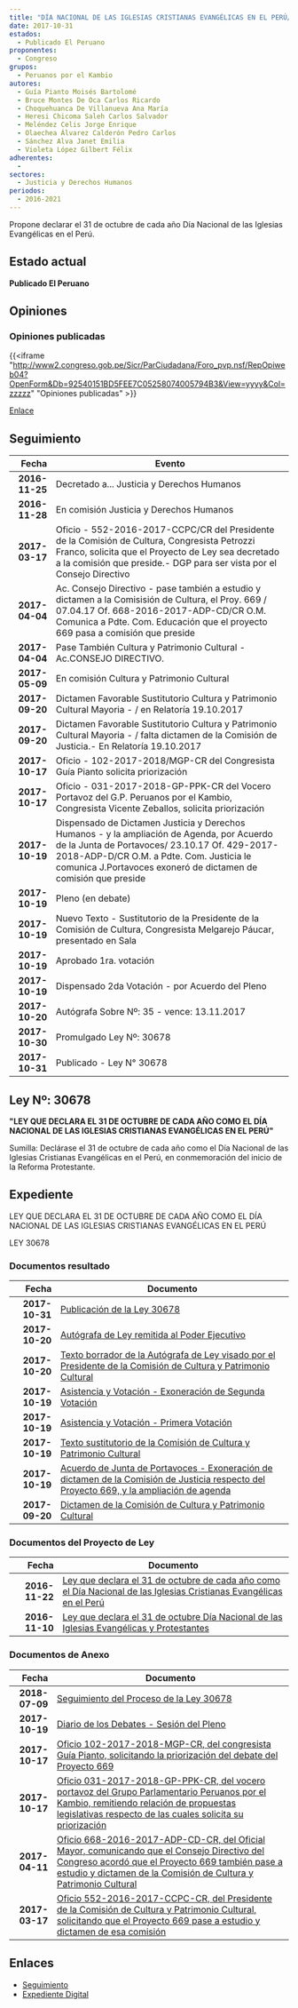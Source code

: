 ```yaml
---
title: "DÍA NACIONAL DE LAS IGLESIAS CRISTIANAS EVANGÉLICAS EN EL PERÚ/DECLARA .."
date: 2017-10-31
estados: 
  - Publicado El Peruano
proponentes: 
  - Congreso
grupos: 
  - Peruanos por el Kambio
autores: 
  - Guía Pianto Moisés Bartolomé
  - Bruce Montes De Oca Carlos Ricardo
  - Choquehuanca De Villanueva Ana María
  - Heresi Chicoma Saleh Carlos Salvador
  - Meléndez Celis Jorge Enrique
  - Olaechea Álvarez Calderón Pedro Carlos
  - Sánchez Alva Janet Emilia
  - Violeta López Gilbert Félix
adherentes: 
  - 
sectores: 
  - Justicia y Derechos Humanos
periodos: 
  - 2016-2021
---
```


Propone declarar el 31 de octubre de cada año Día Nacional de las Iglesias Evangélicas en el Perú.


## Estado actual

**Publicado El Peruano**

## Opiniones

### Opiniones publicadas

{{<iframe "http://www2.congreso.gob.pe/Sicr/ParCiudadana/Foro_pvp.nsf/RepOpiweb04?OpenForm&Db=92540151BD5FEE7C05258074005794B3&View=yyyy&Col=zzzzz" "Opiniones publicadas" >}}

[Enlace](http://www2.congreso.gob.pe/Sicr/ParCiudadana/Foro_pvp.nsf/RepOpiweb04?OpenForm&Db=92540151BD5FEE7C05258074005794B3&View=yyyy&Col=zzzzz)

## Seguimiento

| Fecha | Evento |
|------:|--------|
| **2016-11-25** | Decretado a... Justicia y Derechos Humanos|
| **2016-11-28** | En comisión Justicia y Derechos Humanos|
| **2017-03-17** | Oficio - 552-2016-2017-CCPC/CR del Presidente de la Comisión de Cultura, Congresista Petrozzi Franco, solicita que el Proyecto de Ley sea decretado a la comisión que preside.- DGP para ser vista por el Consejo Directivo|
| **2017-04-04** | Ac. Consejo Directivo - pase también a estudio y dictamen a la Comisisión de Cultura, el Proy. 669 / 07.04.17 Of. 668-2016-2017-ADP-CD/CR O.M. Comunica a Pdte. Com. Educación que el proyecto 669 pasa a comisión que preside|
| **2017-04-04** | Pase También Cultura y Patrimonio Cultural - Ac.CONSEJO DIRECTIVO.|
| **2017-05-09** | En comisión Cultura y Patrimonio Cultural|
| **2017-09-20** | Dictamen Favorable Sustitutorio Cultura y Patrimonio Cultural Mayoria - / en Relatoría 19.10.2017|
| **2017-09-20** | Dictamen Favorable Sustitutorio Cultura y Patrimonio Cultural Mayoria - / falta dictamen de la Comisión de Justicia.- En Relatoría 19.10.2017|
| **2017-10-17** | Oficio - 102-2017-2018/MGP-CR del Congresista Guía Pianto solicita priorización|
| **2017-10-17** | Oficio - 031-2017-2018-GP-PPK-CR del Vocero Portavoz del G.P. Peruanos por el Kambio, Congresista Vicente Zeballos, solicita priorización|
| **2017-10-19** | Dispensado de Dictamen Justicia y Derechos Humanos - y la ampliación de Agenda, por Acuerdo de la Junta de Portavoces/ 23.10.17 Of. 429-2017-2018-ADP-D/CR O.M. a Pdte. Com. Justicia le comunica J.Portavoces exoneró de dictamen de comisión que preside|
| **2017-10-19** | Pleno (en debate)|
| **2017-10-19** | Nuevo Texto - Sustitutorio de la Presidente de la Comisión de Cultura, Congresista Melgarejo Páucar, presentado en Sala|
| **2017-10-19** | Aprobado 1ra. votación|
| **2017-10-19** | Dispensado 2da Votación - por Acuerdo del Pleno|
| **2017-10-20** | Autógrafa Sobre Nº: 35 - vence: 13.11.2017|
| **2017-10-30** | Promulgado Ley Nº: 30678|
| **2017-10-31** | Publicado - Ley N° 30678|

## Ley Nº: 30678

**"LEY QUE DECLARA EL 31 DE OCTUBRE DE CADA AÑO COMO EL DÍA NACIONAL DE LAS IGLESIAS CRISTIANAS EVANGÉLICAS EN EL PERÚ"**

Sumilla: Declárase el 31 de octubre de cada año como el Día Nacional de las Iglesias Cristianas Evangélicas en el Perú, en conmemoración del inicio de la Reforma Protestante.


## Expediente

LEY QUE DECLARA EL 31 DE OCTUBRE DE CADA AÑO COMO EL DÍA NACIONAL DE LAS IGLESIAS CRISTIANAS EVANGÉLICAS EN EL PERÚ

LEY 30678


### Documentos resultado

| Fecha | Documento |
|------:|--------|
| **2017-10-31** | [Publicación de la Ley 30678](http://www.leyes.congreso.gob.pe/Documentos/2016_2021/ADLP/Normas_Legales/30678-LEY.pdf) |
| **2017-10-20** | [Autógrafa de Ley remitida al Poder Ejecutivo](http://www.leyes.congreso.gob.pe/Documentos/2016_2021/ADLP/Texto_Aprobado/AU0061220171020.PDF) |
| **2017-10-20** | [Texto borrador de la Autógrafa de Ley visado por el Presidente de la Comisión de Cultura y Patrimonio Cultural](http://www.leyes.congreso.gob.pe/Documentos/2016_2021/Texto_Borrador_de_Autografa/BAU0061220171020.pdf) |
| **2017-10-19** | [Asistencia y Votación - Exoneración de Segunda Votación](http://www.leyes.congreso.gob.pe/Documentos/2016_2021/Asistencia_y_Votacion/Proyectos_de_Ley/Exoneracion_de_Segunda_Votacion/ESV0061220171019..pdf) |
| **2017-10-19** | [Asistencia y Votación - Primera Votación](http://www.leyes.congreso.gob.pe/Documentos/2016_2021/Asistencia_y_Votacion/Proyectos_de_Ley/AV0061220171019..pdf) |
| **2017-10-19** | [Texto sustitutorio de la Comisión de Cultura y Patrimonio Cultural](http://www.leyes.congreso.gob.pe/Documentos/2016_2021/Texto_Sustitutorio/Proyectos_de_Ley/TS0061220171019.pdf) |
| **2017-10-19** | [Acuerdo de Junta de Portavoces - Exoneración de dictamen de la Comisión de Justicia respecto del Proyecto 669, y la ampliación de agenda](http://www.leyes.congreso.gob.pe/Documentos/2016_2021/Acuerdos/Junta_Portavoces/AJP0061220171019..pdf) |
| **2017-09-20** | [Dictamen de la Comisión de Cultura y Patrimonio Cultural](http://www.leyes.congreso.gob.pe/Documentos/2016_2021/Dictamenes/Proyectos_de_Ley/00612DC05MAY20170920..pdf) |

### Documentos del Proyecto de Ley

| Fecha | Documento |
|------:|--------|
| **2016-11-22** | [Ley que declara el 31 de octubre de cada año como el Día Nacional de las Iglesias Cristianas Evangélicas en el Perú](http://www.leyes.congreso.gob.pe/Documentos/2016_2021/Proyectos_de_Ley_y_de_Resoluciones_Legislativas/PL0066920161122.pdf) |
| **2016-11-10** | [Ley que declara el 31 de octubre Día Nacional de las Iglesias Evangélicas y Protestantes](http://www.leyes.congreso.gob.pe/Documentos/2016_2021/Proyectos_de_Ley_y_de_Resoluciones_Legislativas/PL0061220161110..pdf) |

### Documentos de Anexo

| Fecha | Documento |
|------:|--------|
| **2018-07-09** | [Seguimiento del Proceso de la Ley 30678](http://www.leyes.congreso.gob.pe/Documentos/2016_2021/Seguimiento_de_Proyectos_de_Ley/00612PL20180709.pdf) |
| **2017-10-19** | [Diario de los Debates - Sesión del Pleno](http://www.leyes.congreso.gob.pe/Documentos/2016_2021/ADLP/Diario_Debates/30678-TDD.pdf) |
| **2017-10-17** | [Oficio 102-2017-2018-MGP-CR, del congresista Guía Pianto, solicitando la priorización del debate del Proyecto 669](http://www.leyes.congreso.gob.pe/Documentos/2016_2021/Oficios/Congresistas/OFICIO-102-2017-2018-MGP-CR.pdf) |
| **2017-10-17** | [Oficio 031-2017-2018-GP-PPK-CR, del vocero portavoz del Grupo Parlamentario Peruanos por el Kambio, remitiendo relación de propuestas legislativas respecto de las cuales solicita su priorización](http://www.leyes.congreso.gob.pe/Documentos/2016_2021/Oficios/Congresistas/OFICIO-031-2017-2018-GP-PPK-CR.pdf) |
| **2017-04-11** | [Oficio 668-2016-2017-ADP-CD-CR, del Oficial Mayor, comunicando que el Consejo Directivo del Congreso acordó que el Proyecto 669 también pase a estudio y dictamen de la Comisión de Cultura y Patrimonio Cultural](http://www.leyes.congreso.gob.pe/Documentos/2016_2021/Oficios/Oficialia_Mayor/OFICIO-668-2016-2017-ADP-CD-CR.pdf) |
| **2017-03-17** | [Oficio 552-2016-2017-CCPC-CR, del Presidente de la Comisión de Cultura y Patrimonio Cultural, solicitando que el Proyecto 669 pase a estudio y dictamen de esa comisión](http://www.leyes.congreso.gob.pe/Documentos/2016_2021/Oficios/Comisiones_Ordinarias/OFICIO-552-2016-2017-CCPC-CR.pdf) |

## Enlaces 

- [Seguimiento](http://www2.congreso.gob.pe/Sicr/TraDocEstProc/CLProLey2016.nsf/f7fff46988ca05b1052578e100829cc7/30d972224da1e885052580740061ca3b?OpenDocument)
- [Expediente Digital](http://www2.congreso.gob.pehttp://www2.congreso.gob.pe/Sicr/TraDocEstProc/CLProLey2016.nsf/f7fff46988ca05b1052578e100829cc7/30d972224da1e885052580740061ca3b?OpenDocument&Click=05257FB7005EB655.eb71d0cf91d8294e05256cdf006b5706/$Body/0.1C6C)
